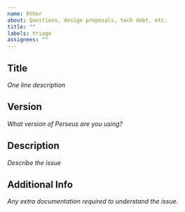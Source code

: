 ```yaml
---
name: Other
about: Questions, design proposals, tech debt, etc.
title: ""
labels: triage
assignees: ""
---
```


## Title

_One line description_

## Version

_What version of Perseus are you using?_

## Description

_Describe the issue_

## Additional Info

_Any extra documentation required to understand the issue._
